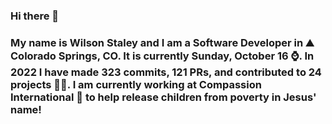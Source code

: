 ### Hi there 👋

### My name is Wilson Staley and I am a Software Developer in ⛰ Colorado Springs, CO.  It is currently Sunday, October 16 ⌚. In 2022 I have made 323 commits, 121 PRs, and contributed to 24 projects 👨‍💻. I am currently working at Compassion International 🏢 to help release children from poverty in Jesus' name!